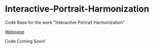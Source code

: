 # Interactive-Portrait-Harmonization
Code Base for the work "Interactive Portrait Harmonization"

[Webpage](https://jeya-maria-jose.github.io/IPH-web/)



Code Coming Soon!
